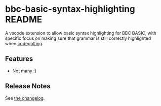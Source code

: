 # bbc-basic-syntax-highlighting README

A vscode extension to allow basic syntax highlighting for BBC BASIC, with specific focus on making sure that grammar is still correctly highlighted when [codegolfing](https://codegolf.stackexchange.com/). 

## Features

- Not many :)

## Release Notes

See [the changelog](./CHANGELOG.md).